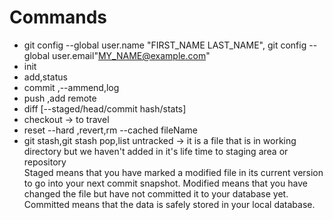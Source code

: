 # Commands
* git config --global user.name "FIRST_NAME LAST_NAME",
git config --global user.email"MY_NAME@example.com"
* init
* add,status 
* commit ,--ammend,log 
* push ,add remote
* diff [--staged/head/commit hash/stats]
* checkout -> to travel 
* reset --hard ,revert,rm --cached fileName
* git stash,git stash pop,list 
untracked -> it is a file that is in working directory but we haven't added in it's life time to  staging area or repository  
Staged means that you have marked a modified file in its current version to go into your next commit snapshot.
Modified means that you have changed the file but have not committed it to your database yet.
Committed means that the data is safely stored in your local database.